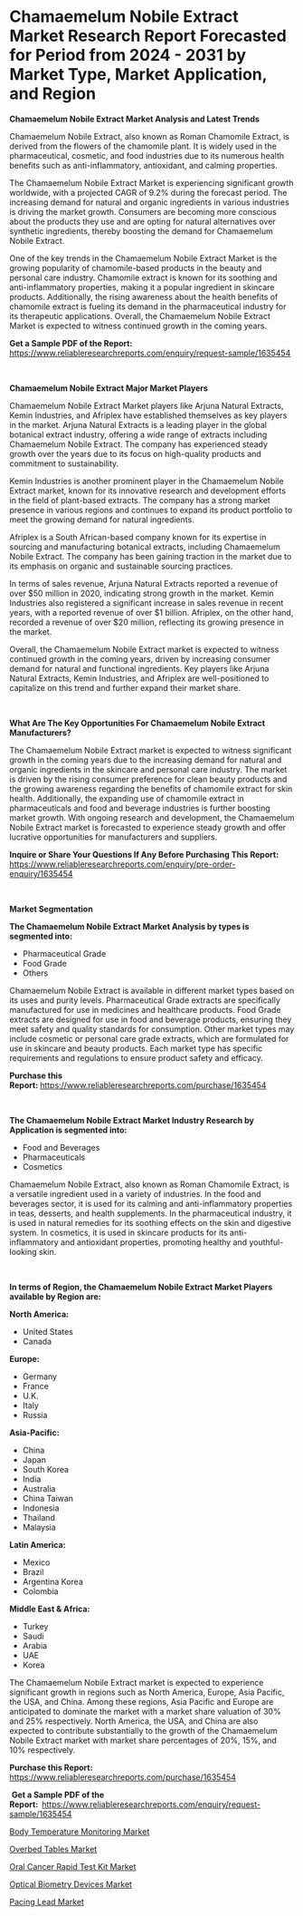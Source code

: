 <p><h1>Chamaemelum Nobile Extract Market Research Report Forecasted for Period from 2024 -  2031 by Market Type, Market Application, and Region</h1></p><p><strong>Chamaemelum Nobile Extract Market Analysis and Latest Trends</strong></p>
<p><p>Chamaemelum Nobile Extract, also known as Roman Chamomile Extract, is derived from the flowers of the chamomile plant. It is widely used in the pharmaceutical, cosmetic, and food industries due to its numerous health benefits such as anti-inflammatory, antioxidant, and calming properties.</p><p>The Chamaemelum Nobile Extract Market is experiencing significant growth worldwide, with a projected CAGR of 9.2% during the forecast period. The increasing demand for natural and organic ingredients in various industries is driving the market growth. Consumers are becoming more conscious about the products they use and are opting for natural alternatives over synthetic ingredients, thereby boosting the demand for Chamaemelum Nobile Extract.</p><p>One of the key trends in the Chamaemelum Nobile Extract Market is the growing popularity of chamomile-based products in the beauty and personal care industry. Chamomile extract is known for its soothing and anti-inflammatory properties, making it a popular ingredient in skincare products. Additionally, the rising awareness about the health benefits of chamomile extract is fueling its demand in the pharmaceutical industry for its therapeutic applications. Overall, the Chamaemelum Nobile Extract Market is expected to witness continued growth in the coming years.</p></p>
<p><strong>Get a Sample PDF of the Report:&nbsp;</strong> <a href="https://www.reliableresearchreports.com/enquiry/request-sample/1635454">https://www.reliableresearchreports.com/enquiry/request-sample/1635454</a></p>
<p>&nbsp;</p>
<p><strong>Chamaemelum Nobile Extract Major Market Players</strong></p>
<p><p>Chamaemelum Nobile Extract Market players like Arjuna Natural Extracts, Kemin Industries, and Afriplex have established themselves as key players in the market. Arjuna Natural Extracts is a leading player in the global botanical extract industry, offering a wide range of extracts including Chamaemelum Nobile Extract. The company has experienced steady growth over the years due to its focus on high-quality products and commitment to sustainability.</p><p>Kemin Industries is another prominent player in the Chamaemelum Nobile Extract market, known for its innovative research and development efforts in the field of plant-based extracts. The company has a strong market presence in various regions and continues to expand its product portfolio to meet the growing demand for natural ingredients.</p><p>Afriplex is a South African-based company known for its expertise in sourcing and manufacturing botanical extracts, including Chamaemelum Nobile Extract. The company has been gaining traction in the market due to its emphasis on organic and sustainable sourcing practices.</p><p>In terms of sales revenue, Arjuna Natural Extracts reported a revenue of over $50 million in 2020, indicating strong growth in the market. Kemin Industries also registered a significant increase in sales revenue in recent years, with a reported revenue of over $1 billion. Afriplex, on the other hand, recorded a revenue of over $20 million, reflecting its growing presence in the market.</p><p>Overall, the Chamaemelum Nobile Extract market is expected to witness continued growth in the coming years, driven by increasing consumer demand for natural and functional ingredients. Key players like Arjuna Natural Extracts, Kemin Industries, and Afriplex are well-positioned to capitalize on this trend and further expand their market share.</p></p>
<p>&nbsp;</p>
<p><strong>What Are The Key Opportunities For Chamaemelum Nobile Extract Manufacturers?</strong></p>
<p><p>The Chamaemelum Nobile Extract market is expected to witness significant growth in the coming years due to the increasing demand for natural and organic ingredients in the skincare and personal care industry. The market is driven by the rising consumer preference for clean beauty products and the growing awareness regarding the benefits of chamomile extract for skin health. Additionally, the expanding use of chamomile extract in pharmaceuticals and food and beverage industries is further boosting market growth. With ongoing research and development, the Chamaemelum Nobile Extract market is forecasted to experience steady growth and offer lucrative opportunities for manufacturers and suppliers.</p></p>
<p><strong>Inquire or Share Your Questions If Any Before Purchasing This Report:</strong> <a href="https://www.reliableresearchreports.com/enquiry/pre-order-enquiry/1635454">https://www.reliableresearchreports.com/enquiry/pre-order-enquiry/1635454</a></p>
<p>&nbsp;</p>
<p><strong>Market Segmentation</strong></p>
<p><strong>The Chamaemelum Nobile Extract Market Analysis by types is segmented into:</strong></p>
<p><ul><li>Pharmaceutical Grade</li><li>Food Grade</li><li>Others</li></ul></p>
<p><p>Chamaemelum Nobile Extract is available in different market types based on its uses and purity levels. Pharmaceutical Grade extracts are specifically manufactured for use in medicines and healthcare products. Food Grade extracts are designed for use in food and beverage products, ensuring they meet safety and quality standards for consumption. Other market types may include cosmetic or personal care grade extracts, which are formulated for use in skincare and beauty products. Each market type has specific requirements and regulations to ensure product safety and efficacy.</p></p>
<p><strong>Purchase this Report:&nbsp;</strong><a href="https://www.reliableresearchreports.com/purchase/1635454">https://www.reliableresearchreports.com/purchase/1635454</a></p>
<p>&nbsp;</p>
<p><strong>The Chamaemelum Nobile Extract Market Industry Research by Application is segmented into:</strong></p>
<p><ul><li>Food and Beverages</li><li>Pharmaceuticals</li><li>Cosmetics</li></ul></p>
<p><p>Chamaemelum Nobile Extract, also known as Roman Chamomile Extract, is a versatile ingredient used in a variety of industries. In the food and beverages sector, it is used for its calming and anti-inflammatory properties in teas, desserts, and health supplements. In the pharmaceutical industry, it is used in natural remedies for its soothing effects on the skin and digestive system. In cosmetics, it is used in skincare products for its anti-inflammatory and antioxidant properties, promoting healthy and youthful-looking skin.</p></p>
<p>&nbsp;</p>
<p><strong>In terms of Region, the Chamaemelum Nobile Extract Market Players available by Region are:</strong></p>
<p>
    <p> <strong> North America: </strong>
        <ul>
            <li>United States</li>
            <li>Canada</li>
        </ul>
        </p> 
    <p> <strong> Europe: </strong>
        <ul>
            <li>Germany</li>
            <li>France</li>
            <li>U.K.</li>
            <li>Italy</li>
            <li>Russia</li>
        </ul>
        </p> 
    <p> <strong> Asia-Pacific: </strong>
        <ul>
            <li>China</li>
            <li>Japan</li>
            <li>South Korea</li>
            <li>India</li>
            <li>Australia</li>
            <li>China Taiwan</li>
            <li>Indonesia</li>
            <li>Thailand</li>
            <li>Malaysia</li>
        </ul>
        </p> 
    <p> <strong> Latin America: </strong>
        <ul>
            <li>Mexico</li>
            <li>Brazil</li>
            <li>Argentina Korea</li>
            <li>Colombia</li>
        </ul>
        </p> 
    <p> <strong> Middle East & Africa: </strong>
        <ul>
            <li>Turkey</li>
            <li>Saudi</li>
            <li>Arabia</li>
            <li>UAE</li>
            <li>Korea</li>
        </ul>
    </p>
    </p>
<p><p>The Chamaemelum Nobile Extract market is expected to experience significant growth in regions such as North America, Europe, Asia Pacific, the USA, and China. Among these regions, Asia Pacific and Europe are anticipated to dominate the market with a market share valuation of 30% and 25% respectively. North America, the USA, and China are also expected to contribute substantially to the growth of the Chamaemelum Nobile Extract market with market share percentages of 20%, 15%, and 10% respectively.</p></p>
<p><strong>Purchase this Report: </strong><a href="https://www.reliableresearchreports.com/purchase/1635454">https://www.reliableresearchreports.com/purchase/1635454</a></p>
<p>&nbsp;<strong>Get a Sample PDF of the Report:&nbsp;&nbsp;</strong><a href="https://www.reliableresearchreports.com/enquiry/request-sample/1635454">https://www.reliableresearchreports.com/enquiry/request-sample/1635454</a></p>
<p><strong></strong></p>
<p><p><a href="https://medium.com/@alortiz4534/body-temperature-monitoring-market-insight-market-trends-growth-forecasted-from-2024-to-2031-d3addbe99c35">Body Temperature Monitoring Market</a></p><p><a href="https://medium.com/@alortiz4534/overbed-tables-market-insights-into-market-cagr-market-trends-and-growth-strategies-6965384e1a8e">Overbed Tables Market</a></p><p><a href="https://medium.com/@alortiz4534/oral-cancer-rapid-test-kit-market-insight-market-trends-growth-forecasted-from-2024-to-2031-3a8d03b039ec">Oral Cancer Rapid Test Kit Market</a></p><p><a href="https://medium.com/@alortiz4534/optical-biometry-devices-market-comprehensive-assessment-by-type-application-and-geography-3ee99ee2eda8">Optical Biometry Devices Market</a></p><p><a href="https://medium.com/@alortiz4534/pacing-lead-market-size-cagr-trends-2024-2030-e3bb984f3f17">Pacing Lead Market</a></p></p>